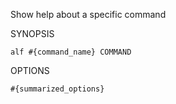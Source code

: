 
Show help about a specific command

SYNOPSIS

    alf #{command_name} COMMAND

OPTIONS

    #{summarized_options}

